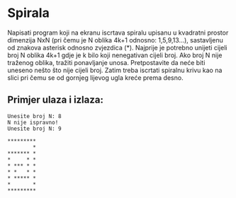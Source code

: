 ﻿# Spirala

Napisati program koji na ekranu iscrtava spiralu upisanu u kvadratni prostor dimenzija NxN (pri čemu je N oblika 4k+1 odnosno: 1,5,9,13...), sastavljenu od znakova asterisk odnosno zvjezdica (*).
Najprije je potrebno unijeti cijeli broj N oblika 4k+1 gdje je k bilo koji nenegativan cijeli broj. Ako broj N nije traženog oblika, tražiti ponavljanje unosa. Pretpostavite da neće biti uneseno nešto što nije cijeli broj. Zatim treba iscrtati spiralnu krivu kao na slici pri čemu se od gornjeg lijevog ugla kreće prema desno.

## Primjer ulaza i izlaza:

    Unesite broj N: 8
    N nije ispravno!
    Unesite broj N: 9

    *********
            *
    ******* *
    *     * *
    * *** * *
    * *   * *
    * ***** *
    *       *
    *********

